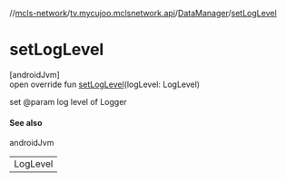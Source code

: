 //[mcls-network](../../../index.md)/[tv.mycujoo.mclsnetwork.api](../index.md)/[DataManager](index.md)/[setLogLevel](set-log-level.md)

# setLogLevel

[androidJvm]\
open override fun [setLogLevel](set-log-level.md)(logLevel: LogLevel)

set @param log level of Logger

#### See also

androidJvm

| |
|---|
| LogLevel |
